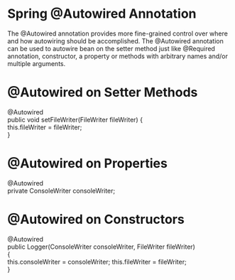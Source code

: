 # Spring @Autowired Annotation
The @Autowired annotation provides more fine-grained control over where and how autowiring should be accomplished. The @Autowired annotation can be used to autowire bean on the setter method just like @Required annotation, constructor, a property or methods with arbitrary names and/or multiple arguments.
# @Autowired on Setter Methods
@Autowired<br/>
	public void setFileWriter(FileWriter fileWriter) {<br/> 
		this.fileWriter = fileWriter;<br/> 
	}
# @Autowired on Properties
 @Autowired<br/> 
private ConsoleWriter consoleWriter;
# @Autowired on Constructors
@Autowired <br/> 
 public Logger(ConsoleWriter consoleWriter, FileWriter fileWriter)<br/> 
{<br/> 
this.consoleWriter = consoleWriter; this.fileWriter = fileWriter; <br/> 
}
